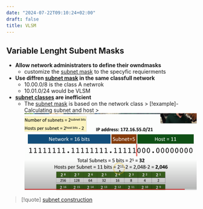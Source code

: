 ```yaml
---
date: "2024-07-22T09:10:24+02:00"
draft: false
title: VLSM
---
```


## Variable Lenght Subent Masks

-   **Allow network administraters to define their owndmasks**
    -   customize the [subnet
        mask](/Network/basic_network_connections/subnet_mask)
        to the specyfic requierments
-   **Use diffren [subnet
    mask](/Network/basic_network_connections/subnet_mask) in
    the same classfull network**
    -   10.00.0/8 is the class A netwrok
    -   10.01.0/24 would be VLSM  
-   **[subnet classes](/for_later/subnet_classes) are
    inefficient**
    -   The [subnet
        mask](/Network/basic_network_connections/subnet_mask)
        is based on the network class > \[!example\]- Calculating subnet
        and host >
        ![SubnetAndHost_visual.png](/static/SubnetAndHost_visual.png)

> \[!quote\] [subnet
> construction](/for_later/subnet_construction)
